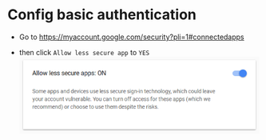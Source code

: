 Config basic authentication
===========================

* Go to https://myaccount.google.com/security?pli=1#connectedapps

* then click `Allow less secure app` to `YES`  
![](../image/allow-less-secure-app.PNG)
